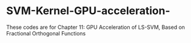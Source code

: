 # SVM-Kernel-GPU-acceleration-
These codes are for Chapter 11: GPU Acceleration of LS-SVM, Based on Fractional Orthogonal Functions
